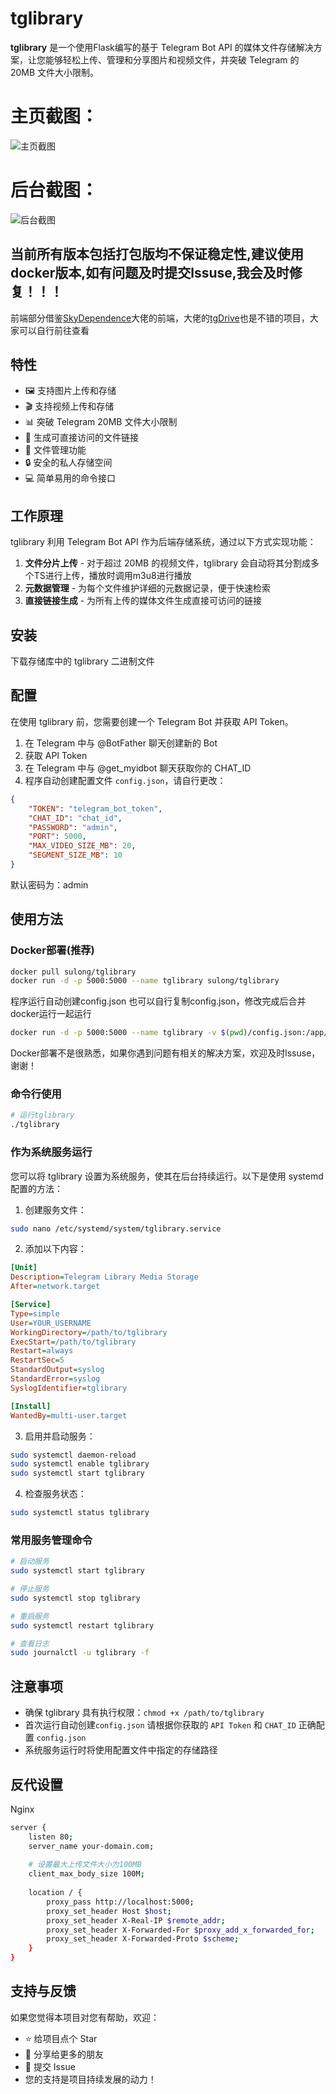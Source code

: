 # tglibrary

**tglibrary** 是一个使用Flask编写的基于 Telegram Bot API 的媒体文件存储解决方案，让您能够轻松上传、管理和分享图片和视频文件，并突破 Telegram 的 20MB 文件大小限制。
# 主页截图：
![主页截图](https://img.888888.fit/d/AgACAgUAAxkDAAMCZ96TkTSBUMoJAvENglfCT3pxg9QAAsnBMRuvEPlWYiEAAaQw3YhoAQADAgADdwADNgQ)
# 后台截图：
![后台截图](https://img.888888.fit/d/AgACAgUAAxkDAAMDZ96Tq54oaHlpwgS8nTw51rqud3MAAsrBMRuvEPlWBuSIQ2cdUusBAAMCAAN3AAM2BA)

## 当前所有版本包括打包版均不保证稳定性,建议使用docker版本,如有问题及时提交lssuse,我会及时修复！！！

前端部分借鉴[SkyDependence](https://github.com/SkyDependence/)大佬的前端，大佬的[tgDrive](https://github.com/SkyDependence/tgDrive)也是不错的项目，大家可以自行前往查看

## 特性

* 🖼️ 支持图片上传和存储
* 🎬 支持视频上传和存储
* 📊 突破 Telegram 20MB 文件大小限制
* 🔗 生成可直接访问的文件链接
* 📂 文件管理功能
* 🔒 安全的私人存储空间
* 💻 简单易用的命令接口

## 工作原理

tglibrary 利用 Telegram Bot API 作为后端存储系统，通过以下方式实现功能：

1. **文件分片上传** - 对于超过 20MB 的视频文件，tglibrary 会自动将其分割成多个TS进行上传，播放时调用m3u8进行播放
2. **元数据管理** - 为每个文件维护详细的元数据记录，便于快速检索
3. **直接链接生成** - 为所有上传的媒体文件生成直接可访问的链接

## 安装

下载存储库中的 tglibrary 二进制文件

## 配置

在使用 tglibrary 前，您需要创建一个 Telegram Bot 并获取 API Token。

1. 在 Telegram 中与 @BotFather 聊天创建新的 Bot
2. 获取 API Token
3. 在 Telegram 中与 @get_myidbot 聊天获取你的 CHAT_ID
4. 程序自动创建配置文件 `config.json`，请自行更改：

```json
{
    "TOKEN": "telegram_bot_token",
    "CHAT_ID": "chat_id",
    "PASSWORD": "admin",
    "PORT": 5000,
    "MAX_VIDEO_SIZE_MB": 20,
    "SEGMENT_SIZE_MB": 10
}
```
默认密码为：admin
## 使用方法

### Docker部署(推荐)
```bash
docker pull sulong/tglibrary
docker run -d -p 5000:5000 --name tglibrary sulong/tglibrary
```
程序运行自动创建config.json 也可以自行复制config.json，修改完成后合并docker运行一起运行
```bash
docker run -d -p 5000:5000 --name tglibrary -v $(pwd)/config.json:/app/config.json sulong/tglibrary
```
Docker部署不是很熟悉，如果你遇到问题有相关的解决方案，欢迎及时lssuse，谢谢！
### 命令行使用

```bash
# 运行tglibrary
./tglibrary
```

### 作为系统服务运行

您可以将 tglibrary 设置为系统服务，使其在后台持续运行。以下是使用 systemd 配置的方法：

1. 创建服务文件：

```bash
sudo nano /etc/systemd/system/tglibrary.service
```

2. 添加以下内容：

```ini
[Unit]
Description=Telegram Library Media Storage
After=network.target

[Service]
Type=simple
User=YOUR_USERNAME
WorkingDirectory=/path/to/tglibrary
ExecStart=/path/to/tglibrary
Restart=always
RestartSec=5
StandardOutput=syslog
StandardError=syslog
SyslogIdentifier=tglibrary

[Install]
WantedBy=multi-user.target
```

3. 启用并启动服务：

```bash
sudo systemctl daemon-reload
sudo systemctl enable tglibrary
sudo systemctl start tglibrary
```

4. 检查服务状态：

```bash
sudo systemctl status tglibrary
```

### 常用服务管理命令

```bash
# 启动服务
sudo systemctl start tglibrary

# 停止服务
sudo systemctl stop tglibrary

# 重启服务
sudo systemctl restart tglibrary

# 查看日志
sudo journalctl -u tglibrary -f
```

## 注意事项

- 确保 tglibrary 具有执行权限：`chmod +x /path/to/tglibrary`
- 首次运行自动创建`config.json` 请根据你获取的 `API Token` 和 `CHAT_ID` 正确配置 `config.json`
- 系统服务运行时将使用配置文件中指定的存储路径

## 反代设置
Nginx
```bash
server {
    listen 80;
    server_name your-domain.com;
    
    # 设置最大上传文件大小为100MB
    client_max_body_size 100M;
    
    location / {
        proxy_pass http://localhost:5000;
        proxy_set_header Host $host;
        proxy_set_header X-Real-IP $remote_addr;
        proxy_set_header X-Forwarded-For $proxy_add_x_forwarded_for;
        proxy_set_header X-Forwarded-Proto $scheme;
    }
}
```

## 支持与反馈
如果您觉得本项目对您有帮助，欢迎：

* ⭐ 给项目点个 Star
* 🔄 分享给更多的朋友
* 🐛 提交 Issue
* 您的支持是项目持续发展的动力！

